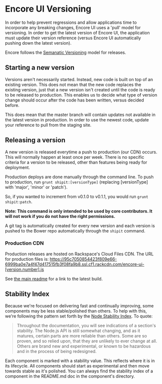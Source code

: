 # Encore UI Versioning

In order to help prevent regressions and allow applications time to incorporate any breaking changes, Encore UI uses a 'pull' model for versioning. In order to get the latest version of Encore UI, the application must update their version reference (versus Encore UI automatically pushing down the latest version).

Encore follows the [Semanatic Versioning](http://semver.org/) model for releases.

## Starting a new version

Versions aren't necessarily started. Instead, new code is built on top of an existing version. This does not mean that the new code replaces the existing version, just that a new version isn't created until the code is ready to be released to production. This enables us to decide what type of version change should occur after the code has been written, versus decided before.

This does mean that the master branch will contain updates not available in the latest version in production. In order to use the newest code, update your reference to pull from the staging site.

## Releasing a version

A new version is released everytime a push to production (our CDN) occurs. This will normally happen at least once per week. There is no specific criteria for a version to be released, other than features being ready for deployment.

Production deploys are done manually through the command line. To push to production, run `grunt shipit:[versionType]` (replacing [versionType] with 'major', 'minor' or 'patch').

So, if you wanted to increment from v0.1.0 to v0.1.1, you would run `grunt shipit:patch`.

**Note: This command is only intended to be used by core contributors. It will not work if you do not have the right permissions.**

A git tag is automatically created for every new version and each version is pushed to the Bower repo automatically through the `shipit` command.

### Production CDN

Production releases are hosted on Rackspace's Cloud Files CDN. The URL for production files is:
https://95c7050854423f809e66-6999ba0e7a4f47d417515fb3f08fa9b8.ssl.cf1.rackcdn.com/encore-ui-[version.number].js

See [the main readme](../README.md) for a link to the latest build.

## Stability Index

Because we're focused on delivering fast and continually improving, some components may be less stable/polished than others. To help with this, we're following the pattern set forth by the [Node Stability Index](http://nodejs.org/api/documentation.html#documentation_stability_index). To quote:

> Throughout the documentation, you will see indications of a section's stability. The Node.js API is still somewhat changing, and as it matures, certain parts are more reliable than others. Some are so proven, and so relied upon, that they are unlikely to ever change at all. Others are brand new and experimental, or known to be hazardous and in the process of being redesigned.

Each component is marked with a stability value. This reflects where it is in its lifecycle. All components should start as experimental and then move towards stable as it's polished. You can always find the stability index of a component in the README.md doc in the component's directory.
